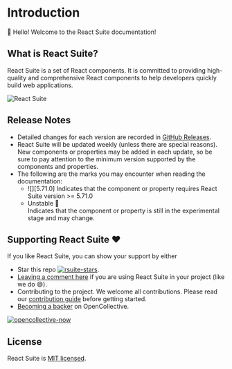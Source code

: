 # Introduction

👋 Hello! Welcome to the React Suite documentation!

## What is React Suite?

React Suite is a set of React components. It is committed to providing high-quality and comprehensive React components to help developers quickly build web applications.

![React Suite](https://rsuitejs.com/images/react-suite.png)

## Release Notes

- Detailed changes for each version are recorded in [GitHub Releases](https://github.com/rsuite/rsuite/releases).
- React Suite will be updated weekly (unless there are special reasons). New components or properties may be added in each update, so be sure to pay attention to the minimum version supported by the components and properties.
- The following are the marks you may encounter when reading the documentation:
  - ![][5.71.0] Indicates that the component or property requires React Suite version >= 5.71.0
  - <div class="rs-badge rs-badge-orange rs-badge-independent" >Unstable 🧪</div> Indicates that the component or property is still in the experimental stage and may change.

## Supporting React Suite ❤️

If you like React Suite, you can show your support by either

- Star this repo [![rsuite-stars][rsuite-stars]](https://github.com/rsuite/rsuite).
- [Leaving a comment here](https://github.com/rsuite/rsuite/issues/11) if you are using React Suite in your project (like we do 😄).
- Contributing to the project. We welcome all contributions. Please read our [contribution guide](https://github.com/rsuite/rsuite/blob/master/CONTRIBUTING.md) before getting started.
- [Becoming a backer][opencollective-home] on OpenCollective.

[![opencollective-now][opencollective-svg]][opencollective-home]

## License

React Suite is [MIT licensed](https://github.com/rsuite/rsuite/blob/master/LICENSE).

[opencollective-svg]: https://opencollective.com/rsuite/tiers/backer.svg?avatarHeight=36
[opencollective-home]: https://opencollective.com/rsuite
[rsuite-stars]: https://img.shields.io/github/stars/rsuite/rsuite?style=social
